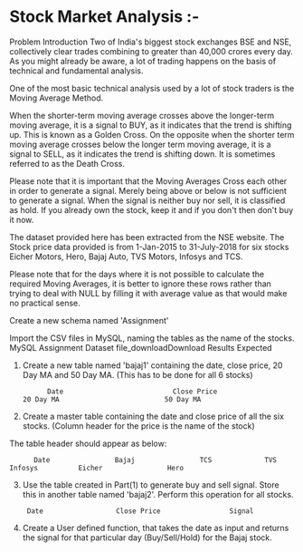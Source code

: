 # Stock Market Analysis :-
Problem Introduction
Two of India's biggest stock exchanges BSE and NSE, collectively clear trades combining to greater than 40,000 crores every day. As you might already be aware, a lot of trading happens on the basis of technical and fundamental analysis.


One of the most basic technical analysis used by a lot of stock traders is the Moving Average Method. 


When the shorter-term moving average crosses above the longer-term moving average, it is a signal to BUY, as it indicates that the trend is shifting up. This is known as a Golden Cross.
On the opposite when the shorter term moving average crosses below the longer term moving average, it is a signal to SELL, as it indicates the trend is shifting down. It is sometimes referred to as the Death Cross.

Please note that it is important that the Moving Averages Cross each other in order to generate a signal. Merely being above or below is not sufficient to generate a signal.
When the signal is neither buy nor sell, it is classified as hold. If you already own the stock, keep it and if you don't then don't buy it now.

The dataset provided here has been extracted from the NSE website. The Stock price data provided is from 1-Jan-2015 to 31-July-2018 for six stocks Eicher Motors, Hero, Bajaj Auto, TVS Motors, Infosys and TCS.

 

Please note that for the days where it is not possible to calculate the required Moving Averages, it is better to ignore these rows rather than trying to deal with NULL by filling it with average value as that would make no practical sense.

 

Create a new schema named 'Assignment'

Import the CSV files in MySQL, naming the tables as the name of the stocks. 
MySQL Assignment Dataset
file_downloadDownload
Results Expected

1. Create a new table named 'bajaj1' containing the date, close price, 20 Day MA and 50 Day MA. (This has to be done for all 6 stocks)

 
             Date            	            Close Price             	              20 Day MA           	             50 Day MA               

 

2. Create a master table containing the date and close price of all the six stocks. (Column header for the price is the name of the stock)

 

The table header should appear as below:

 
          Date         	      Bajaj        	       TCS      	   TVS      	     Infosys   	      Eicher       	        Hero         

 

3. Use the table created in Part(1) to generate buy and sell signal. Store this in another table named 'bajaj2'. Perform this operation for all stocks.

 
        Date      	          Close Price       	      Signal        

 

4. Create a User defined function, that takes the date as input and returns the signal for that particular day (Buy/Sell/Hold) for the Bajaj stock.

